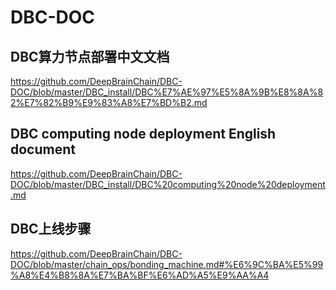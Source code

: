 # DBC-DOC

## DBC算力节点部署中文文档
https://github.com/DeepBrainChain/DBC-DOC/blob/master/DBC_install/DBC%E7%AE%97%E5%8A%9B%E8%8A%82%E7%82%B9%E9%83%A8%E7%BD%B2.md

## DBC computing node deployment English document
https://github.com/DeepBrainChain/DBC-DOC/blob/master/DBC_install/DBC%20computing%20node%20deployment.md

## DBC上线步骤
https://github.com/DeepBrainChain/DBC-DOC/blob/master/chain_ops/bonding_machine.md#%E6%9C%BA%E5%99%A8%E4%B8%8A%E7%BA%BF%E6%AD%A5%E9%AA%A4
